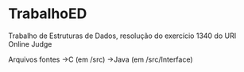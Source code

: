 # TrabalhoED
Trabalho de Estruturas de Dados, resolução do exercício 1340 do URI Online Judge

Arquivos fontes
	→C  (em /src)
	→Java (em /src/Interface)
